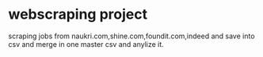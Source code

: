 # webscraping project

scraping jobs from naukri.com,shine.com,foundit.com,indeed and save into csv and merge in one master csv and anylize it.

